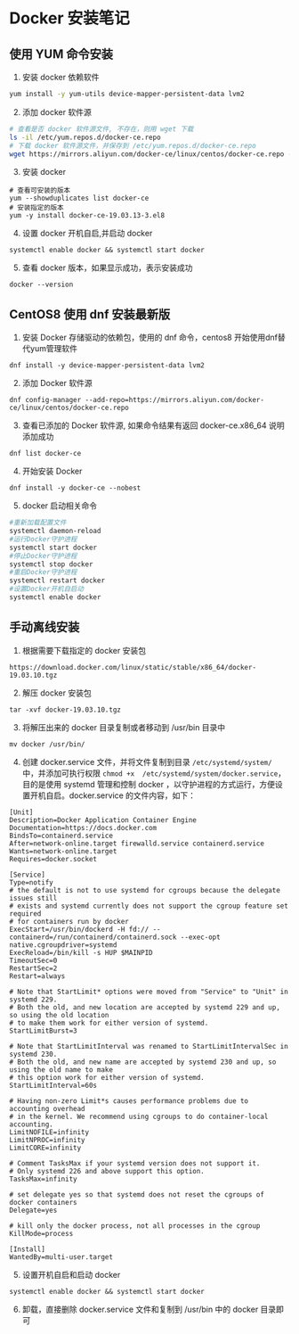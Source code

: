 # Docker 安装笔记

## 使用 YUM 命令安装

1. 安装 docker 依赖软件

```bash
yum install -y yum-utils device-mapper-persistent-data lvm2
```
2. 添加 docker 软件源

```bash 
# 查看是否 docker 软件源文件, 不存在，则用 wget 下载
ls -il /etc/yum.repos.d/docker-ce.repo 
# 下载 docker 软件源文件，并保存到 /etc/yum.repos.d/docker-ce.repo
wget https://mirrors.aliyun.com/docker-ce/linux/centos/docker-ce.repo -O /etc/yum.repos.d/docker-ce.repo
```
3. 安装 docker 

```
# 查看可安装的版本 
yum --showduplicates list docker-ce
# 安装指定的版本
yum -y install docker-ce-19.03.13-3.el8
```
4. 设置 docker 开机自启,并启动 docker

```
systemctl enable docker && systemctl start docker
```

5. 查看 docker 版本，如果显示成功，表示安装成功

```
docker --version
```

## CentOS8 使用 dnf 安装最新版

1. 安装 Docker 存储驱动的依赖包，使用的 dnf 命令，centos8 开始使用dnf替代yum管理软件

```
dnf install -y device-mapper-persistent-data lvm2
```
2. 添加 Docker 软件源

```
dnf config-manager --add-repo=https://mirrors.aliyun.com/docker-ce/linux/centos/docker-ce.repo
```
3. 查看已添加的 Docker 软件源, 如果命令结果有返回 docker-ce.x86_64 说明添加成功

```
dnf list docker-ce
```
4. 开始安装 Docker

```
dnf install -y docker-ce --nobest
```
5. docker 启动相关命令

```bash
#重新加载配置文件
systemctl daemon-reload   
#运行Docker守护进程
systemctl start docker     
#停止Docker守护进程
systemctl stop docker      
#重启Docker守护进程
systemctl restart docker  
#设置Docker开机自启动 
systemctl enable docker   
```

## 手动离线安装

1. 根据需要下载指定的 docker 安装包

```
https://download.docker.com/linux/static/stable/x86_64/docker-19.03.10.tgz
```
2. 解压 docker 安装包

```
tar -xvf docker-19.03.10.tgz
```
3. 将解压出来的 docker 目录复制或者移动到 /usr/bin 目录中

```
mv docker /usr/bin/
``` 
4. 创建 docker.service 文件，并将文件复制到目录 `/etc/systemd/system/` 中，并添加可执行权限 `chmod +x  /etc/systemd/system/docker.service`，目的是使用 systemd 管理和控制 docker ，以守护进程的方式运行，方便设置开机自启。docker.service 的文件内容，如下：

```
[Unit]
Description=Docker Application Container Engine
Documentation=https://docs.docker.com
BindsTo=containerd.service
After=network-online.target firewalld.service containerd.service
Wants=network-online.target
Requires=docker.socket

[Service]
Type=notify
# the default is not to use systemd for cgroups because the delegate issues still
# exists and systemd currently does not support the cgroup feature set required
# for containers run by docker
ExecStart=/usr/bin/dockerd -H fd:// --containerd=/run/containerd/containerd.sock --exec-opt native.cgroupdriver=systemd
ExecReload=/bin/kill -s HUP $MAINPID
TimeoutSec=0
RestartSec=2
Restart=always

# Note that StartLimit* options were moved from "Service" to "Unit" in systemd 229.
# Both the old, and new location are accepted by systemd 229 and up, so using the old location
# to make them work for either version of systemd.
StartLimitBurst=3

# Note that StartLimitInterval was renamed to StartLimitIntervalSec in systemd 230.
# Both the old, and new name are accepted by systemd 230 and up, so using the old name to make
# this option work for either version of systemd.
StartLimitInterval=60s

# Having non-zero Limit*s causes performance problems due to accounting overhead
# in the kernel. We recommend using cgroups to do container-local accounting.
LimitNOFILE=infinity
LimitNPROC=infinity
LimitCORE=infinity

# Comment TasksMax if your systemd version does not support it.
# Only systemd 226 and above support this option.
TasksMax=infinity

# set delegate yes so that systemd does not reset the cgroups of docker containers
Delegate=yes

# kill only the docker process, not all processes in the cgroup
KillMode=process

[Install]
WantedBy=multi-user.target
```
5. 设置开机自启和启动 docker 

```
systemctl enable docker && systemctl start docker
```
6. 卸载，直接删除 docker.service 文件和复制到 /usr/bin 中的 docker 目录即可
